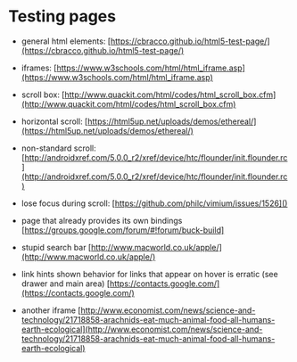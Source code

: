 # Testing pages

* general html elements: [https://cbracco.github.io/html5-test-page/](https://cbracco.github.io/html5-test-page/)

* iframes: [https://www.w3schools.com/html/html_iframe.asp](https://www.w3schools.com/html/html_iframe.asp)

* scroll box: [http://www.quackit.com/html/codes/html_scroll_box.cfm](http://www.quackit.com/html/codes/html_scroll_box.cfm)

* horizontal scroll: [https://html5up.net/uploads/demos/ethereal/](https://html5up.net/uploads/demos/ethereal/)

* non-standard scroll: [http://androidxref.com/5.0.0_r2/xref/device/htc/flounder/init.flounder.rc](http://androidxref.com/5.0.0_r2/xref/device/htc/flounder/init.flounder.rc)

* lose focus during scroll: [https://github.com/philc/vimium/issues/1526]()

* page that already provides its own bindings [https://groups.google.com/forum/#!forum/buck-build]

* stupid search bar [http://www.macworld.co.uk/apple/](http://www.macworld.co.uk/apple/)

* link hints shown behavior for links that appear on hover is erratic (see drawer and main area) [https://contacts.google.com/](https://contacts.google.com/)

* another iframe [http://www.economist.com/news/science-and-technology/21718858-arachnids-eat-much-animal-food-all-humans-earth-ecological](http://www.economist.com/news/science-and-technology/21718858-arachnids-eat-much-animal-food-all-humans-earth-ecological)

